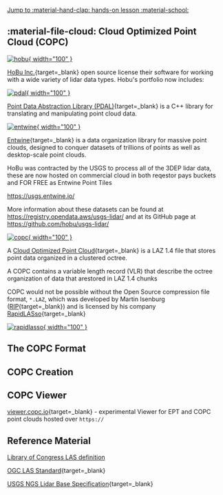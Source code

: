 [Jump to :material-hand-clap: hands-on lesson :material-school: ](#hands-on)

## :material-file-cloud: Cloud Optimized Point Cloud (COPC)

 <a href="https://hobu.co" target="blank" rel="hobu">![hobu](https://hobu.co/theme/images/hobulogo.png){ width="100" } </a>

[HoBu Inc.](https://hobu.co/){target=_blank} open source license their software for working with a wide variety of lidar data types. Hobu's portfolio now includes:

<a href="https://pdal.io" target="blank" rel="pdal">![pdal](https://pdal.io/_images/pdal_logo.png){ width="100" } </a>

[Point Data Abstraction Library (PDAL)](https://pdal.io){target=_blank} is a C++ library for translating and manipulating point cloud data.

<a href="https://entwine.io" target="blank" rel="entwine">![entwine](https://entwine.io/_images/entwine_logo_2-color.png){ width="100" } </a>

[Entwine](https://entwine.io){target=_blank} is a data organization library for massive point clouds, designed to conquer datasets of trillions of points as well as desktop-scale point clouds.

HoBu was contracted by the USGS to process all of the 3DEP lidar data, these are now hosted on commercial cloud in both reqestor pays buckets and FOR FREE as Entwine Point Tiles 

https://usgs.entwine.io/

More information about these datasets can be found at https://registry.opendata.aws/usgs-lidar/ and at its GitHub page at https://github.com/hobu/usgs-lidar/

<a href="https://copc.io" target="blank" rel="copc">![copc](https://copc.io/COPC_IO-Logo-2color.png){ width="100" } </a>

A [Cloud Optimized Point Cloud](https://copc.io/){target=_blank} is a LAZ 1.4 file that stores point data organized in a clustered octree. 

A COPC contains a variable length record (VLR) that describe the octree organization of data that arestored in LAZ 1.4 chunks

COPC would not be possible without the Open Source compression file format, `*.LAZ`, which was developed by Martin Isenburg ([RIP](https://lidarmag.com/2021/10/30/in-memoriam-martin-isenburg-1972-2021/){target=_blank}) and is licensed by his company [RapidLASso](https://rapidlasso.de/){target=_blank} 

<a href="https://rapidlasso.de/" target="blank" rel="rapidlasso">![rapidlasso](https://rapidlasso.de/wp-content/uploads/rapidlasso_square_256x2561.png){ width="100" } </a>

## The COPC Format

## COPC Creation

## COPC Viewer

[viewer.copc.io](https://viewer.copc.io/){target=_blank} - experimental Viewer for EPT and COPC point clouds hosted over `https://`

## Reference Material

[Library of Congress LAS definition](https://www.loc.gov/preservation/digital/formats/fdd/fdd000418.shtml)

[OGC LAS Standard](https://www.ogc.org/standards/LAS){target=_blank}

[USGS NGS Lidar Base Specification](https://www.usgs.gov/ngp-standards-and-specifications/lidar-base-specification-online){target=_blank}

